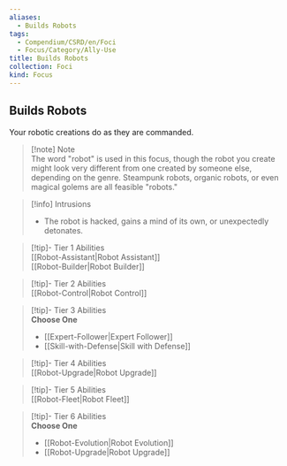 ```yaml
---
aliases:
  - Builds Robots
tags:
  - Compendium/CSRD/en/Foci
  - Focus/Category/Ally-Use
title: Builds Robots
collection: Foci
kind: Focus
---
```

## Builds Robots  
Your robotic creations do as they are commanded.  

>[!note] Note  
>The word "robot" is used in this focus, though the robot you create might look very different from one created by someone else, depending on the genre. Steampunk robots, organic robots, or even magical golems are all feasible "robots." 
  

>[!info] Intrusions  
>- The robot is hacked, gains a mind of its own, or unexpectedly detonates.  


>[!tip]- Tier 1 Abilities  
> [[Robot-Assistant|Robot Assistant]]  
> [[Robot-Builder|Robot Builder]]  


>[!tip]- Tier 2 Abilities  
> [[Robot-Control|Robot Control]]  


>[!tip]- Tier 3 Abilities  
> **Choose One**  
>- [[Expert-Follower|Expert Follower]]  
>- [[Skill-with-Defense|Skill with Defense]]  


>[!tip]- Tier 4 Abilities  
> [[Robot-Upgrade|Robot Upgrade]]  


>[!tip]- Tier 5 Abilities  
> [[Robot-Fleet|Robot Fleet]]  


>[!tip]- Tier 6 Abilities  
> **Choose One**  
>- [[Robot-Evolution|Robot Evolution]]  
>- [[Robot-Upgrade|Robot Upgrade]]
